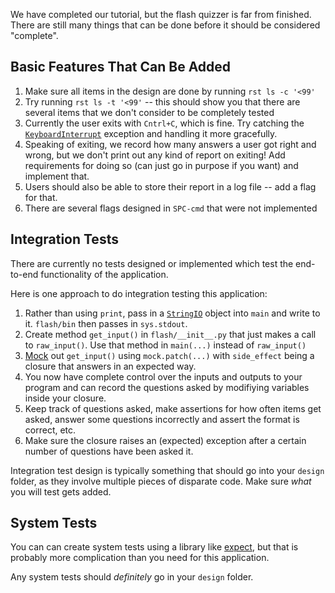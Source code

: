 We have completed our tutorial, but the flash quizzer is far from
finished. There are still many things that can be done before
it should be considered "complete".

## Basic Features That Can Be Added
1. Make sure all items in the design are done by running
    `rst ls -c '<99'`
2. Try running `rst ls -t '<99'` -- this should show you that
    there are several items that we don't consider to be
    completely tested
3. Currently the user exits with `Cntrl+C`, which is fine.
    Try catching the [`KeyboardInterrupt`][1] exception
    and handling it more gracefully.
4. Speaking of exiting, we record how many answers
    a user got right and wrong, but we don't print out
    any kind of report on exiting! Add requirements
    for doing so (can just go in purpose if you want)
    and implement that.
5. Users should also be able to store their report in
    a log file -- add a flag for that.
6. There are several flags designed in `SPC-cmd`
    that were not implemented

## Integration Tests
There are currently no tests designed or implemented
which test the end-to-end functionality of the
application.

Here is one approach to do integration testing this
application:
1. Rather than using `print`, pass in a [`StringIO`][2]
    object into `main` and write to it.
    `flash/bin` then passes in `sys.stdout`.
2. Create method `get_input()` in `flash/__init__.py` that
    just makes a call to `raw_input()`. Use that
    method in `main(...)` instead of `raw_input()`
3. [Mock][3] out `get_input()` using `mock.patch(...)` with
    `side_effect` being a closure that answers in
    an expected way.
4. You now have complete control over the inputs
    and outputs to your program and can record
    the questions asked by modifiying variables inside
    your closure.
5. Keep track of questions asked, make assertions
    for how often items get asked, answer some
    questions incorrectly and assert the format
    is correct, etc.
6. Make sure the closure raises an (expected)
    exception after a certain number of questions
    have been asked it.

Integration test design is typically something that should
go into your `design` folder, as they involve multiple
pieces of disparate code. Make sure *what* you will
test gets added.

## System Tests

You can can create system tests using a library
like [expect][4], but that is probably more complication than
you need for this application.

Any system tests should *definitely* go in your `design` folder.

[1]: https://docs.python.org/2/library/exceptions.html#exceptions.KeyboardInterrupt
[2]: https://docs.python.org/2/library/stringio.html
[3]: https://docs.python.org/dev/library/unittest.mock.html
[4]: https://pexpect.readthedocs.io/en/stable/

